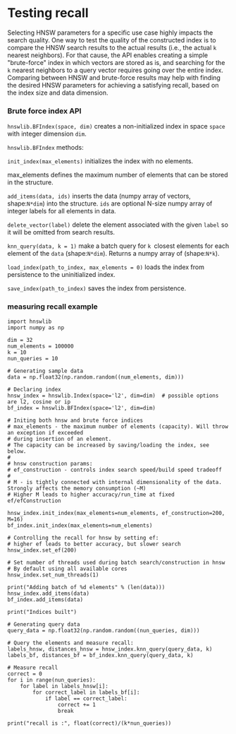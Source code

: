 # Testing recall

Selecting HNSW parameters for a specific use case highly impacts the search quality. One way to test the quality of the constructed index is to compare the HNSW search results to the actual results (i.e., the actual `k` nearest neighbors).
For that cause, the API enables creating a simple "brute-force" index in which vectors are stored as is, and searching for the `k` nearest neighbors to a query vector requires going over the entire index.  
Comparing between HNSW and brute-force results may help with finding the desired HNSW parameters for achieving a satisfying recall, based on the index size and data dimension.

### Brute force index API
`hnswlib.BFIndex(space, dim)` creates a non-initialized index in space `space` with integer dimension `dim`.

`hnswlib.BFIndex` methods:

`init_index(max_elements)` initializes the index with no elements.

max_elements defines the maximum number of elements that can be stored in the structure.

`add_items(data, ids)` inserts the data (numpy array of vectors, shape:`N*dim`) into the structure.
`ids` are optional N-size numpy array of integer labels for all elements in data.

`delete_vector(label)` delete the element associated with the given `label` so it will be omitted from search results.

`knn_query(data, k = 1)` make a batch query for `k `closest elements for each element of the
`data` (shape:`N*dim`). Returns a numpy array of (shape:`N*k`).

`load_index(path_to_index, max_elements = 0)` loads the index from persistence to the uninitialized index.

`save_index(path_to_index)` saves the index from persistence.

### measuring recall example

```
import hnswlib
import numpy as np

dim = 32
num_elements = 100000
k = 10
nun_queries = 10

# Generating sample data
data = np.float32(np.random.random((num_elements, dim)))

# Declaring index
hnsw_index = hnswlib.Index(space='l2', dim=dim)  # possible options are l2, cosine or ip
bf_index = hnswlib.BFIndex(space='l2', dim=dim)

# Initing both hnsw and brute force indices
# max_elements - the maximum number of elements (capacity). Will throw an exception if exceeded
# during insertion of an element.
# The capacity can be increased by saving/loading the index, see below.
#
# hnsw construction params:
# ef_construction - controls index search speed/build speed tradeoff
#
# M - is tightly connected with internal dimensionality of the data. Strongly affects the memory consumption (~M)
# Higher M leads to higher accuracy/run_time at fixed ef/efConstruction

hnsw_index.init_index(max_elements=num_elements, ef_construction=200, M=16)
bf_index.init_index(max_elements=num_elements)

# Controlling the recall for hnsw by setting ef:
# higher ef leads to better accuracy, but slower search
hnsw_index.set_ef(200)

# Set number of threads used during batch search/construction in hnsw
# By default using all available cores
hnsw_index.set_num_threads(1)

print("Adding batch of %d elements" % (len(data)))
hnsw_index.add_items(data)
bf_index.add_items(data)

print("Indices built")

# Generating query data
query_data = np.float32(np.random.random((nun_queries, dim)))

# Query the elements and measure recall:
labels_hnsw, distances_hnsw = hnsw_index.knn_query(query_data, k)
labels_bf, distances_bf = bf_index.knn_query(query_data, k)

# Measure recall
correct = 0
for i in range(nun_queries):
    for label in labels_hnsw[i]:
        for correct_label in labels_bf[i]:
            if label == correct_label:
                correct += 1
                break

print("recall is :", float(correct)/(k*nun_queries))
```

